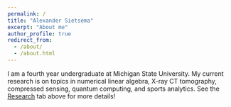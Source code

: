 ```yaml
---
permalink: /
title: "Alexander Sietsema"
excerpt: "About me"
author_profile: true
redirect_from: 
  - /about/
  - /about.html
---
```


I am a fourth year undergraduate at Michigan State University. My current research is on topics in numerical linear algebra, X-ray CT tomography, compressed sensing, quantum computing, and sports analytics. See the [Research](https://alexandersietsema.github.io/research/) tab above for more details!